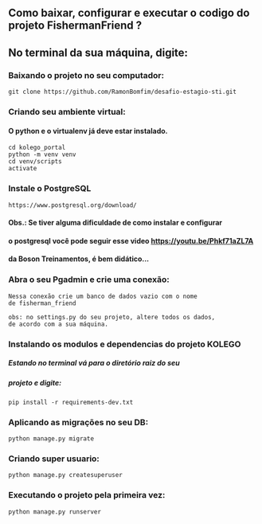 ## Como baixar, configurar e executar o codigo do projeto FishermanFriend ?

## No terminal da sua máquina, digite:

### Baixando o projeto no seu computador:

    git clone https://github.com/RamonBomfim/desafio-estagio-sti.git

### Criando seu ambiente virtual:
#### O python e o virtualenv já deve estar instalado. 

    cd kolego_portal
    python -m venv venv
    cd venv/scripts
    activate
    
### Instale o PostgreSQL
    
    https://www.postgresql.org/download/
    
#### Obs.: Se tiver alguma dificuldade de como instalar e configurar 
#### o postgresql você pode seguir esse video https://youtu.be/Phkf71aZL7A
#### da Boson Treinamentos, é bem didático...


### Abra o seu Pgadmin e crie uma conexão:

    Nessa conexão crie um banco de dados vazio com o nome
    de fisherman_friend
    
    obs: no settings.py do seu projeto, altere todos os dados,
    de acordo com a sua máquina. 

### Instalando os modulos e dependencias do projeto KOLEGO
##### Estando no terminal vá para o diretório raiz do seu
##### projeto e digite: 
    
    pip install -r requirements-dev.txt
    
### Aplicando as migrações no seu DB:

    python manage.py migrate
    
### Criando super usuario:

    python manage.py createsuperuser
    
### Executando o projeto pela primeira vez:

    python manage.py runserver